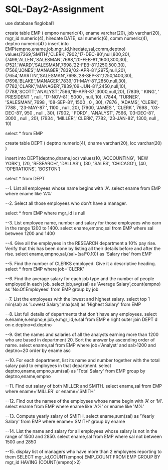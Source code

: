 # SQL-Day2-Assignment

use database fisglobal1

create table EMP
(
empno numeric(4),
ename varchar(20),
job varchar(20),
mgr_id numeric(4),
hiredate DATE,
sal numeric(6),
comm numeric(4),
deptno numeric(4)
)
insert into EMP(empno,ename,job,mgr_id,hiredate,sal,comm,deptno) values(7369,'SMITH','CLERK',7902,'17-DEC-80',null,800,20),
(7499,'ALLEN','SALESMAN',7698,'20-FEB-81',1600,300,30),
(7521,'WARD','SALESMAN',7698,'22-FEB-81',1250,500,30),
(7566,'JONES','MANAGER',7839,'02-APR-81',2975,null,20),
(7654,'MARTIN','SALESMAN',7698,'28-SEP-81',1250,1400,30),
(7698,'BLAKE','MANAGER',7839,'01-MAY-81',2850,null,30),
(7782,'CLARK','MANAGER',7839,'09-JUN-81',2450,null,10),
(7788,'SCOTT','ANALYST',7566,'19-APR-87',3000,null,20),
(7839,   ' KING',     ' PRESIDENT ',    null,       	 '17-NOV-81',       5000 ,  null,         10),
(7844,    'TURNER',    'SALESMAN',      7698 ,  	 '08-SEP-81',    	 1500 ,     0 ,    30),
(7876 ,   'ADAMS',     'CLERK',         7788 ,  	 '23-MAY-87 ',      1100 ,     null,      20),
(7900,    'JAMES ',    'CLERK ',        7698 ,  	 '03-DEC-81',  	  950 ,    null ,      30),
(7902,   ' FORD'  ,    'ANALYST',       7566,   	 '03-DEC-81',   	 3000 ,     null ,     20),
(7934 ,   'MILLER','    CLERK',         7782,    	 '23-JAN-82',		 1300,     null ,      10)

select * from EMP

create table DEPT
(
deptno numeric(4),
dname varchar(20),
loc varchar(20)
)

insert into DEPT(deptno,dname,loc) values(10,     'ACCOUNTING',    'NEW YORK'), 
(20,     'RESEARCH',      'DALLAS'), 
(30,     'SALES',         'CHICAGO'), 
(40,     'OPERATIONS',    'BOSTON') 

select * from DEPT

--1. List all employees whose name begins with 'A'.
select ename from EMP where ename like 'A%'

--2. Select all those employees who don't have a manager.

select * from EMP where mgr_id is null

--3. List employee name, number and salary for those employees who earn in the range 1200 to 1400. 
select ename,empno,sal from EMP where sal between 1200 and 1400

--4. Give all the employees in the RESEARCH department a 10% pay rise. Verify that this has been done by listing all their details before and after the rise. 
select ename,empno,sal,(sal+(sal*0.10)) as 'Salary rise' from EMP

--5. Find the number of CLERKS employed. Give it a descriptive heading. 
select * from EMP where job='CLERK'

--6. Find the average salary for each job type and the number of people employed in each job. 
select job,avg(sal) as 'Average Salary',count(empno) as 'No.Of.Employees' from EMP group by job

--7. List the employees with the lowest and highest salary. 
select top 1 min(sal) as 'Lowest Salary',max(sal) as 'Highest Salary' from EMP

--8. List full details of departments that don't have any employees. 
select e.ename,e.empno,e.job,e.mgr_id,e.sal from EMP e right outer join DEPT d on e.deptno=d.deptno

--9. Get the names and salaries of all the analysts earning more than 1200 who are based in department 20. Sort the answer by ascending order of name. 
select ename,sal from EMP where job='Analyst' and sal>1200 and deptno=20 order by ename asc

--10. For each department, list its name and number together with the total salary paid to employees in that department. 
select deptno,ename,empno,sum(sal) as 'Total Salary' from EMP group by deptno,ename,empno

--11. Find out salary of both MILLER and SMITH.
select ename,sal from EMP where ename='MILLER' or ename='SMITH'
										 

--12. Find out the names of the employees whose name begin with ‘A’ or ‘M’. 
select ename from EMP where ename like 'A%' or ename like 'M%'

--13. Compute yearly salary of SMITH.
select ename,sum(sal) as 'Yearly Salary' from EMP where ename='SMITH' group by ename

--14. List the name and salary for all employees whose salary is not in the range of 1500 and 2850. 
select ename,sal from EMP where sal not between 1500 and 2850

--15. display list of managers who have more than 2 employees reporting to them
SELECT mgr_id,COUNT(empno) EMP_COUNT
FROM EMP
GROUP BY mgr_id HAVING (COUNT(empno)>2)
